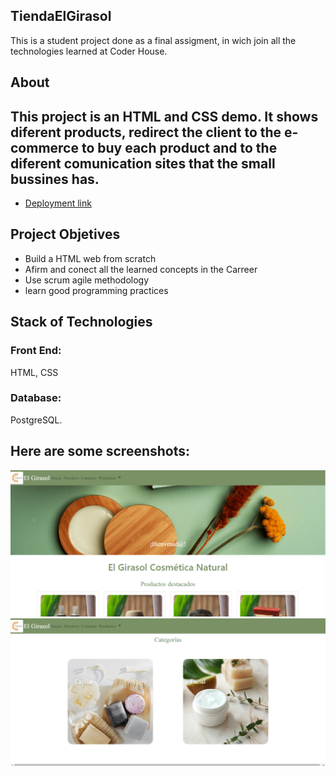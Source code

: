 ## TiendaElGirasol


This is a student project done as a final assigment, in wich join all the technologies learned at Coder House.

## About

This project is an HTML and CSS demo. It shows diferent products, redirect the client to the e-commerce to buy each product and to the diferent comunication sites that the small bussines has.
---

- <a href="https://naicolqui.github.io/TiendaElGirasol/index.html">Deployment link<a>

## Project Objetives

- Build a HTML web from scratch
- Afirm and conect all the learned concepts in the Carreer 
- Use scrum agile methodology
- learn good programming practices

## Stack of Technologies

### Front End:
HTML, CSS

### Database:
PostgreSQL.

<h2>Here are some screenshots:</h2>

<img src="assets/elGirasol1.PNG"/>
<img src="assets/elGirasol2.PNG"/>

